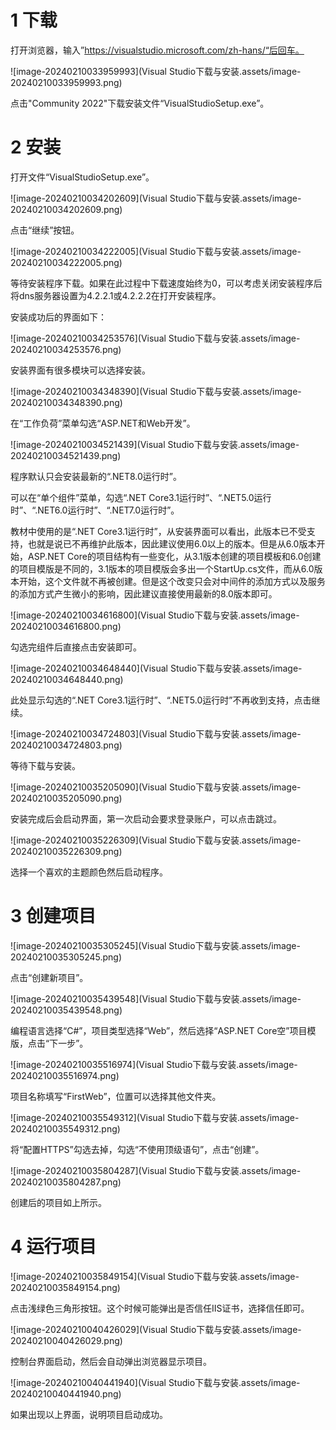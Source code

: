 # 1 下载

打开浏览器，输入”https://visualstudio.microsoft.com/zh-hans/“后回车。

![image-20240210033959993](Visual Studio下载与安装.assets/image-20240210033959993.png)

点击"Community 2022"下载安装文件“VisualStudioSetup.exe”。

# 2 安装

打开文件“VisualStudioSetup.exe”。

![image-20240210034202609](Visual Studio下载与安装.assets/image-20240210034202609.png)

点击“继续”按钮。

![image-20240210034222005](Visual Studio下载与安装.assets/image-20240210034222005.png)

等待安装程序下载。如果在此过程中下载速度始终为0，可以考虑关闭安装程序后将dns服务器设置为4.2.2.1或4.2.2.2在打开安装程序。

安装成功后的界面如下：

![image-20240210034253576](Visual Studio下载与安装.assets/image-20240210034253576.png)

安装界面有很多模块可以选择安装。

![image-20240210034348390](Visual Studio下载与安装.assets/image-20240210034348390.png)

在“工作负荷”菜单勾选“ASP.NET和Web开发”。

![image-20240210034521439](Visual Studio下载与安装.assets/image-20240210034521439.png)

程序默认只会安装最新的“.NET8.0运行时”。

可以在“单个组件”菜单，勾选“.NET Core3.1运行时”、“.NET5.0运行时”、“.NET6.0运行时”、“.NET7.0运行时”。

教材中使用的是“.NET Core3.1运行时”，从安装界面可以看出，此版本已不受支持，也就是说已不再维护此版本，因此建议使用6.0以上的版本。但是从6.0版本开始，ASP.NET Core的项目结构有一些变化，从3.1版本创建的项目模板和6.0创建的项目模版是不同的，3.1版本的项目模版会多出一个StartUp.cs文件，而从6.0版本开始，这个文件就不再被创建。但是这个改变只会对中间件的添加方式以及服务的添加方式产生微小的影响，因此建议直接使用最新的8.0版本即可。

![image-20240210034616800](Visual Studio下载与安装.assets/image-20240210034616800.png)

勾选完组件后直接点击安装即可。

![image-20240210034648440](Visual Studio下载与安装.assets/image-20240210034648440.png)

此处显示勾选的“.NET Core3.1运行时”、“.NET5.0运行时”不再收到支持，点击继续。

![image-20240210034724803](Visual Studio下载与安装.assets/image-20240210034724803.png)

等待下载与安装。

![image-20240210035205090](Visual Studio下载与安装.assets/image-20240210035205090.png)

安装完成后会启动界面，第一次启动会要求登录账户，可以点击跳过。

![image-20240210035226309](Visual Studio下载与安装.assets/image-20240210035226309.png)

选择一个喜欢的主题颜色然后启动程序。

# 3 创建项目

![image-20240210035305245](Visual Studio下载与安装.assets/image-20240210035305245.png)

点击“创建新项目”。



![image-20240210035439548](Visual Studio下载与安装.assets/image-20240210035439548.png)

编程语言选择“C#”，项目类型选择“Web”，然后选择“ASP.NET Core空”项目模版，点击“下一步”。

![image-20240210035516974](Visual Studio下载与安装.assets/image-20240210035516974.png)

项目名称填写“FirstWeb”，位置可以选择其他文件夹。

![image-20240210035549312](Visual Studio下载与安装.assets/image-20240210035549312.png)

将“配置HTTPS”勾选去掉，勾选“不使用顶级语句”，点击“创建”。

![image-20240210035804287](Visual Studio下载与安装.assets/image-20240210035804287.png)

创建后的项目如上所示。

# 4 运行项目

![image-20240210035849154](Visual Studio下载与安装.assets/image-20240210035849154.png)

点击浅绿色三角形按钮。这个时候可能弹出是否信任IIS证书，选择信任即可。

![image-20240210040426029](Visual Studio下载与安装.assets/image-20240210040426029.png)

控制台界面启动，然后会自动弹出浏览器显示项目。

![image-20240210040441940](Visual Studio下载与安装.assets/image-20240210040441940.png)

如果出现以上界面，说明项目启动成功。